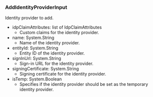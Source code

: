### AddIdentityProviderInput
Identity provider to add.

- idpClaimAttributes: list of IdpClaimAttributes
  - Custom claims for the identity provider.
- name: System.String
  - Name of the identity provider.
- entityId: System.String
  - Entity ID of the identity provider.
- signInUrl: System.String
  - Sign-in URL for the identity provider.
- signingCertificate: System.String
  - Signing certificate for the identity provider.
- isTemp: System.Boolean
  - Specifies if the identity provider should be set as the temporary identity provider.
